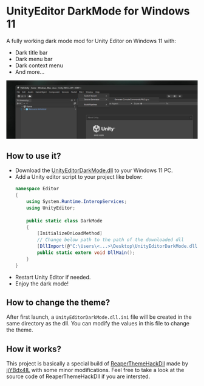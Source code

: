 # UnityEditor DarkMode for Windows 11
A fully working dark mode mod for Unity Editor on Windows 11 with:
- Dark title bar
- Dark menu bar
- Dark context menu
- And more...

![Screenshot](screenshot.png?raw=true)

## How to use it?
- Download the [UnityEditorDarkMode.dll](UnityEditorDarkMode.dll) to your Windows 11 PC.
- Add a Unity editor script to your project like below:
    ```C#
    namespace Editor
    {
        using System.Runtime.InteropServices;
        using UnityEditor;

        public static class DarkMode
        {
            [InitializeOnLoadMethod]
            // Change below path to the path of the downloaded dll
            [DllImport(@"C:\Users\<...>\Desktop\UnityEditorDarkMode.dll", EntryPoint = "DllMain")]
            public static extern void DllMain();
        }
    }
    ```
- Restart Unity Editor if needed.
- Enjoy the dark mode!

## How to change the theme?
After first launch, a `UnityEditorDarkMode.dll.ini` file will be created in the same directory as the dll. You can modify the values in this file to change the theme.

## How it works?
This project is basically a special build of [ReaperThemeHackDll](https://github.com/jjYBdx4IL/ReaperThemeHackDll) made by [jjYBdx4IL](https://github.com/jjYBdx4IL) with some minor modifications. Feel free to take a look at the source code of ReaperThemeHackDll if you are intersted.
